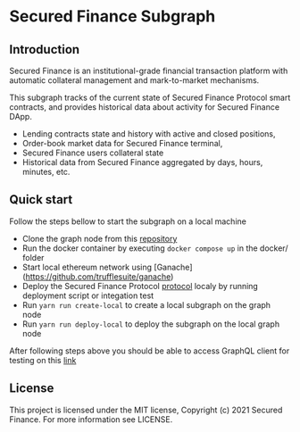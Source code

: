 # Secured Finance Subgraph

## Introduction

Secured Finance is an institutional-grade financial transaction platform with automatic collateral management and mark-to-market mechanisms.

This subgraph tracks of the current state of Secured Finance Protocol smart contracts, and provides historical data about activity for Secured Finance DApp.

* Lending contracts state and history with active and closed positions,
* Order-book market data for Secured Finance terminal,
* Secured Finance users collateral state
* Historical data from Secured Finance aggregated by days, hours, minutes, etc.

## Quick start

Follow the steps bellow to start the subgraph on a local machine

* Clone the graph node from this [repository](https://github.com/graphprotocol/graph-node)
* Run the docker container by executing `docker compose up` in the docker/ folder
* Start local ethereum network using [Ganache] (https://github.com/trufflesuite/ganache)
* Deploy the Secured Finance Protocol [protocol](https://github.com/Secured-Finance/smart-contracts) localy by running deployment script or integation test
* Run `yarn run create-local` to create a local subgraph on the graph node 
* Run `yarn run deploy-local` to deploy the subgraph on the local graph node

After following steps above you should be able to access GraphQL client for testing on this [link](http://127.0.0.1:8000/subgraphs/name/bahadylbekov/secured-finance-protocol)

## License

This project is licensed under the MIT license, Copyright (c) 2021 Secured Finance. For more information see LICENSE.

